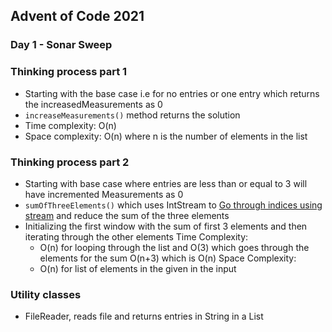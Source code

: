 ## Advent of Code 2021

### Day 1 - Sonar Sweep

### Thinking process part 1

- Starting with the base case i.e for no entries or one entry which returns the increasedMeasurements as 0
- `increaseMeasurements()` method returns the solution
- Time complexity: O(n)
- Space complexity: O(n) where n is the number of elements in the list

### Thinking process part 2

- Starting with base case where entries are less than or equal to 3 will have incremented Measurements as 0
- `sumOfThreeElements()` which uses IntStream to [Go through indices using stream](https://www.baeldung.com/java-stream-indices) and reduce the sum of the three elements
- Initializing the first window with the sum of first 3 elements and then iterating through the other elements Time
  Complexity:
    - O(n) for looping through the list and O(3) which goes through the elements for the sum O(n+3) which is O(n)
      Space Complexity:
    - O(n) for list of elements in the given in the input
    
### Utility classes

- FileReader, reads file and returns entries in String in a List